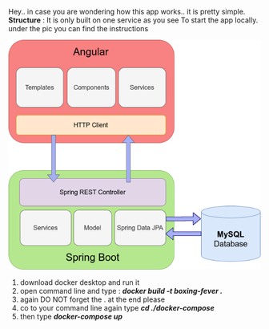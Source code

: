 Hey..
in case you are wondering how this app works.. it is pretty simple.  
**Structure** : It is only built on one service as you see
To start the app locally. under the pic you can find the instructions

![img.png](img.png)  


1. download docker desktop and run it
2. open command line and type :
   ***docker build -t boxing-fever .***
3. again DO NOT forget the . at the end please
4. co to your command line again type ***cd ./docker-compose***
5. then type ***docker-compose up***

